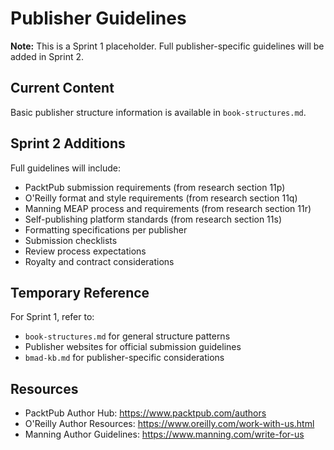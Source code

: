 # Publisher Guidelines

**Note:** This is a Sprint 1 placeholder. Full publisher-specific guidelines will be added in Sprint 2.

## Current Content

Basic publisher structure information is available in `book-structures.md`.

## Sprint 2 Additions

Full guidelines will include:

- PacktPub submission requirements (from research section 11p)
- O'Reilly format and style requirements (from research section 11q)
- Manning MEAP process and requirements (from research section 11r)
- Self-publishing platform standards (from research section 11s)
- Formatting specifications per publisher
- Submission checklists
- Review process expectations
- Royalty and contract considerations

## Temporary Reference

For Sprint 1, refer to:

- `book-structures.md` for general structure patterns
- Publisher websites for official submission guidelines
- `bmad-kb.md` for publisher-specific considerations

## Resources

- PacktPub Author Hub: https://www.packtpub.com/authors
- O'Reilly Author Resources: https://www.oreilly.com/work-with-us.html
- Manning Author Guidelines: https://www.manning.com/write-for-us
